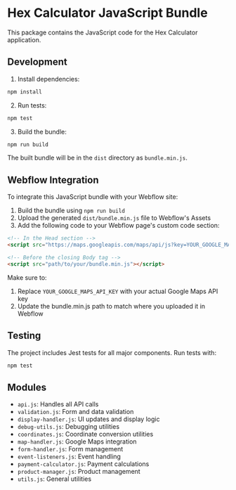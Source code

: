 # Hex Calculator JavaScript Bundle

This package contains the JavaScript code for the Hex Calculator application.

## Development

1. Install dependencies:
```bash
npm install
```

2. Run tests:
```bash
npm test
```

3. Build the bundle:
```bash
npm run build
```

The built bundle will be in the `dist` directory as `bundle.min.js`.

## Webflow Integration

To integrate this JavaScript bundle with your Webflow site:

1. Build the bundle using `npm run build`
2. Upload the generated `dist/bundle.min.js` file to Webflow's Assets
3. Add the following code to your Webflow page's custom code section:

```html
<!-- In the Head section -->
<script src="https://maps.googleapis.com/maps/api/js?key=YOUR_GOOGLE_MAPS_API_KEY&callback=initMap" async defer></script>

<!-- Before the closing Body tag -->
<script src="path/to/your/bundle.min.js"></script>
```

Make sure to:
1. Replace `YOUR_GOOGLE_MAPS_API_KEY` with your actual Google Maps API key
2. Update the bundle.min.js path to match where you uploaded it in Webflow

## Testing

The project includes Jest tests for all major components. Run tests with:

```bash
npm test
```

## Modules

- `api.js`: Handles all API calls
- `validation.js`: Form and data validation
- `display-handler.js`: UI updates and display logic
- `debug-utils.js`: Debugging utilities
- `coordinates.js`: Coordinate conversion utilities
- `map-handler.js`: Google Maps integration
- `form-handler.js`: Form management
- `event-listeners.js`: Event handling
- `payment-calculator.js`: Payment calculations
- `product-manager.js`: Product management
- `utils.js`: General utilities
